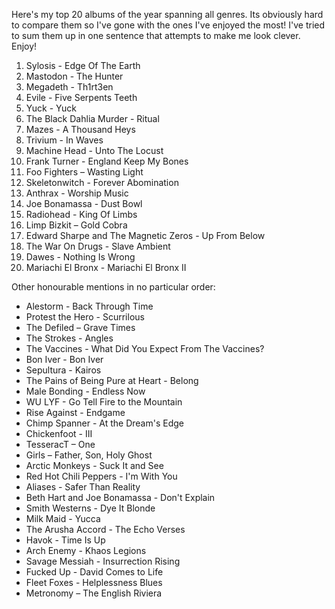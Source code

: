 Here's my top 20 albums of the year spanning all genres. Its obviously hard to compare them so I've gone with the ones I've enjoyed the most! I've tried to sum them up in one sentence that attempts to make me look clever. Enjoy!

1. Sylosis - Edge Of The Earth
2. Mastodon - The Hunter
3. Megadeth - Th1rt3en
4. Evile - Five Serpents Teeth
5. Yuck - Yuck
6. The Black Dahlia Murder - Ritual
7. Mazes - A Thousand Heys
8. Trivium - In Waves
9. Machine Head - Unto The Locust
10. Frank Turner - England Keep My Bones
11. Foo Fighters – Wasting Light
12. Skeletonwitch - Forever Abomination
13. Anthrax - Worship Music
14. Joe Bonamassa - Dust Bowl
15. Radiohead - King Of Limbs
16. Limp Bizkit – Gold Cobra
17. Edward Sharpe and The Magnetic Zeros - Up From Below
18. The War On Drugs - Slave Ambient
19. Dawes - Nothing Is Wrong
20. Mariachi El Bronx - Mariachi El Bronx II

Other honourable mentions in no particular order:
* Alestorm - Back Through Time
* Protest the Hero - Scurrilous
* The Defiled – Grave Times
* The Strokes - Angles
* The Vaccines - What Did You Expect From The Vaccines?
* Bon Iver - Bon Iver
* Sepultura - Kairos
* The Pains of Being Pure at Heart - Belong
* Male Bonding - Endless Now
* WU LYF - Go Tell Fire to the Mountain
* Rise Against - Endgame
* Chimp Spanner - At the Dream's Edge
* Chickenfoot - III
* TesseracT – One
* Girls – Father, Son, Holy Ghost
* Arctic Monkeys - Suck It and See
* Red Hot Chili Peppers - I'm With You
* Aliases - Safer Than Reality
* Beth Hart and Joe Bonamassa - Don't Explain
* Smith Westerns - Dye It Blonde
* Milk Maid - Yucca
* The Arusha Accord - The Echo Verses
* Havok - Time Is Up
* Arch Enemy - Khaos Legions
* Savage Messiah - Insurrection Rising
* Fucked Up - David Comes to Life
* Fleet Foxes - Helplessness Blues
* Metronomy – The English Riviera